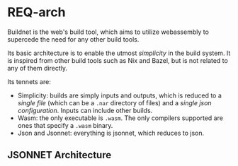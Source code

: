 # REQ-arch

Buildnet is the web's build tool, which aims to utilize webassembly to
supercede the need for any other build tools.

Its basic architecture is to enable the utmost _simplicity_ in the
build system. It is inspired from other build tools such as Nix and Bazel,
but is not related to any of them directly.

Its tennets are:

- Simplicity: builds are simply inputs and outputs, which is reduced to a
  _single file_ (which can be a `.nar` directory of files) and a _single json
  configuration_. Inputs can include other builds.
- Wasm: the only executable is `.wasm`. The only compilers supported are ones
  that specify a `.wasm` binary.
- Json and Jsonnet: everything is jsonnet, which reduces to json.

## JSONNET Architecture

